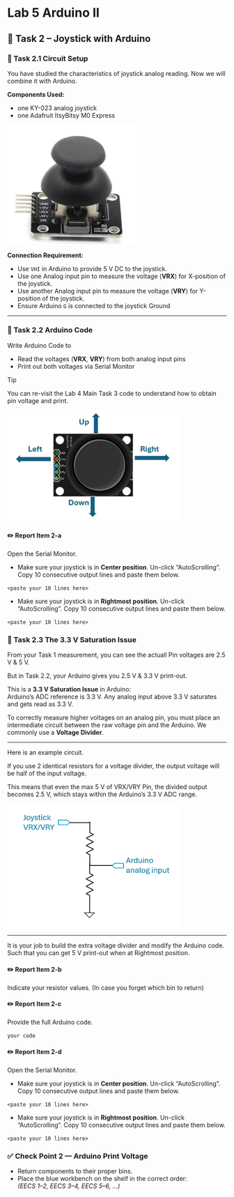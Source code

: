 # Lab 5 Arduino II

## :dart: Task 2 – Joystick with Arduino

### 📌 Task 2.1 Circuit Setup

You have studied the characteristics of joystick analog reading. Now we will combine it with Arduino.

**Components Used:**

* one KY-023 analog joystick
* one Adafruit ItsyBitsy M0 Express

<img src="Pic/joystick.png" width="300">

**Connection Requirement:**

* Use `VHI` in Arduino to provide 5 V DC to the joystick. 
* Use one Analog input pin to measure the voltage (**VRX**) for X-position of the joystick. 
* Use another Analog input pin to measure the voltage (**VRY**) for Y-position of the joystick. 
* Ensure Arduino `G` is connected to the joystick Ground

---
### 📌 Task 2.2 Arduino Code

Write Arduino Code to
* Read the voltages (**VRX**, **VRY**) from both analog input pins
* Print out both voltages via Serial Monitor

> [!TIP]
> You can re-visit the Lab 4 Main Task 3 code to understand how to obtain pin voltage and print.

<img src="Pic/joystickorit.png" width="400">

#### :pencil2:  Report Item 2-a
Open the Serial Monitor. 

* Make sure your joystick is in **Center position**. Un-click “AutoScrolling”. Copy 10 consecutive output lines and paste them below.
```text
<paste your 10 lines here>
```
* Make sure your joystick is in **Rightmost position**. Un-click “AutoScrolling”. Copy 10 consecutive output lines and paste them below. 
```text
<paste your 10 lines here>
```

### 📌 Task 2.3 The 3.3 V Saturation Issue 

From your Task 1 measurement, you can see the actuall Pin voltages are 2.5 V & 5 V. 

But in Task 2.2, your Arduino gives you 2.5 V & 3.3 V print-out. 

This is a **3.3 V Saturation Issue** in Arduino:<br> Arduino’s ADC reference is 3.3 V. Any analog input above 3.3 V saturates and gets read as 3.3 V.

To correctly measure higher voltages on an analog pin, you must place an intermediate circuit between the raw voltage pin and the Arduino. We commonly use a **Voltage Divider**.

----

Here is an example circuit.

If you use 2 identical resistors for a voltage divider, the output voltage will be half of the input voltage.

This means that even the max 5 V of VRX/VRY Pin, the divided output becomes 2.5 V, which stays within the Arduino’s 3.3 V ADC range.

<img src="Pic/voltagdiv.png" width="400">

---------
It is your job to build the extra voltage divider and modify the Arduino code. Such that you can get 5 V print-out when at Rightmost position.

#### :pencil2:  Report Item 2-b
Indicate your resistor values. (In case you forget which bin to return)


#### :pencil2:  Report Item 2-c
Provide the full Arduino code.

```c
your code
```


#### :pencil2:  Report Item 2-d
Open the Serial Monitor. 

* Make sure your joystick is in **Center position**. Un-click “AutoScrolling”. Copy 10 consecutive output lines and paste them below.
```text
<paste your 10 lines here>
```
* Make sure your joystick is in **Rightmost position**. Un-click “AutoScrolling”. Copy 10 consecutive output lines and paste them below. 
```text
<paste your 10 lines here>
```

### ✅ Check Point 2 — Arduino Print Voltage

- Return components to their proper bins.
- Place the blue workbench on the shelf in the correct order:  
  *(EECS 1–2, EECS 3–4, EECS 5–6, …)*  



